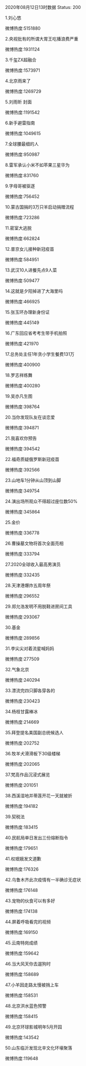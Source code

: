 2020年08月12日13时数据
Status: 200

1.刘心悠

微博热度:5151880

2.央视批有的所谓大胃王吃播浪费严重

微博热度:1931124

3.千玺ZX超融合

微博热度:1573971

4.北京雨来了

微博热度:1269729

5.刘雨昕 封面

微博热度:1191542

6.新手避雷指南

微博热度:1049615

7.全球腰最细的人

微博热度:950987

8.雷军承认小米不如苹果三星华为

微博热度:831760

9.字母哥被驱逐

微博热度:756452

10.蒙古国捐的3万只羊启动捐赠流程

微博热度:723286

11.密室大逃脱

微博热度:662824

12.普京女儿接种新冠疫苗

微博热度:584951

13.武汉10人进餐先点9人菜

微博热度:509477

14.这就是夕阳掉进了大海里吗

微博热度:466925

15.张玉环办理新身份证

微博热度:445149

16.广东回应省考考生带手机拍照

微博热度:421970

17.总务处主任1年贪小学生餐费131万

微博热度:400900

18.罗志祥练舞

微博热度:400280

19.吴亦凡生图

微博热度:398764

20.当你发现队友在谈恋爱

微博热度:394871

21.我喜欢你预告

微博热度:394542

22.福奇质疑俄罗斯新冠疫苗

微博热度:392566

23.山地车1分钟从山顶到山脚

微博热度:349754

24.演出场所观众不得超过座位数50%

微博热度:345864

25.金价

微博热度:336778

26.曹操墓文物将首次全面亮相

微博热度:333794

27.2020全球收入最高男演员

微博热度:332435

28.天津港爆炸五周年祭

微博热度:296552

29.郑允浩发明不用脱鞋进房间工具

微博热度:293067

30.基金

微博热度:289856

31.李尖尖对着流星喊妈妈

微博热度:277509

32.气象北京

微博热度:240294

33.漂流完四只脚各穿各的

微博热度:230423

34.杨枝甘露棒冰

微博热度:214669

35.拜登提名美国副总统候选人

微博热度:202752

36.牧羊犬滑滑板下30级楼梯

微博热度:202065

37.梵高作品沉浸式展览

微博热度:201051

38.西溪湿地并蒂莲开花一天就被折

微博热度:194182

39.契税法

微博热度:183415

40.民航局单日发出三份熔断指令

微博热度:179651

41.权珉娥发文道歉

微博热度:176326

42.乌鲁木齐此次疫情有一半确诊无症状

微博热度:176148

43.宠物的伙食可以有多好

微博热度:174138

44.屏着呼吸看完的视频

微博热度:169150

45.云南特岗成绩

微博热度:159642

46.当大风天你去遛狗时

微博热度:158689

47.小羊因走路太慢被捎上车

微博热度:158531

48.北京洪水蓝色预警

微博热度:158415

49.北京环球影城明年5月开园

微博热度:143542

50.山东临沂发现北辛文化环壕聚落

微博热度:119648

